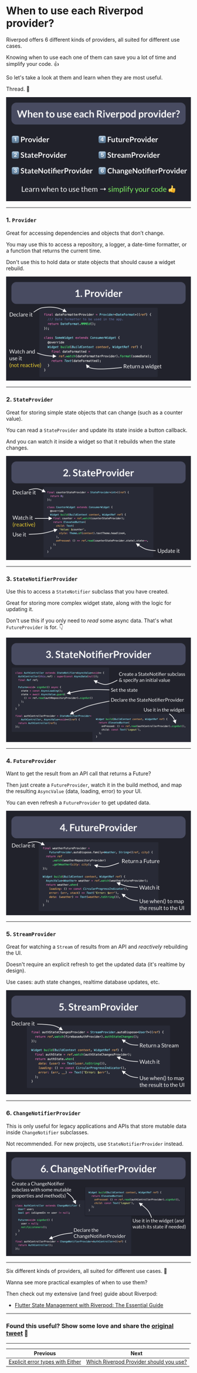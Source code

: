 # When to use each Riverpod provider?

Riverpod offers 6 different kinds of providers, all suited for different use cases.

Knowing when to use each one of them can save you a lot of time and simplify your code. 👍

So let's take a look at them and learn when they are most useful.

Thread. 🧵

![](064.1-when-each-riverpod-provider.png)

---

### 1. `Provider`

Great for accessing dependencies and objects that don’t change.

You may use this to access a repository, a logger, a date-time formatter, or a function that returns the current time.

Don't use this to hold data or state objects that should cause a widget rebuild.

![](064.2-provider.png)

---

### 2. `StateProvider`

Great for storing simple state objects that can change (such as a counter value).

You can read a `StateProvider` and update its state inside a button callback.

And you can watch it inside a widget so that it rebuilds when the state changes.

![](064.3-state-provider.png)

---

### 3. `StateNotifierProvider`

Use this to access a `StateNotifier` subclass that you have created.

Great for storing more complex widget state, along with the logic for updating it.

Don't use this if you only need to *read* some async data. That's what `FutureProvider` is for. 👇

![](064.4-state-notifier-provider.png)

---

### 4. `FutureProvider`

Want to get the result from an API call that returns a Future?

Then just create a `FutureProvider`, watch it in the build method, and map the resulting `AsyncValue` (data, loading, error) to your UI.

You can even refresh a `FutureProvider` to get updated data.

![](064.5-future-provider.png)

---

### 5. `StreamProvider`

Great for watching a `Stream` of results from an API and *reactively* rebuilding the UI.

Doesn't require an explicit refresh to get the updated data (it's realtime by design).

Use cases: auth state changes, realtime database updates, etc.

![](064.6-stream-provider.png)

---

### 6. `ChangeNotifierProvider`

This is only useful for legacy applications and APIs that store mutable data inside `ChangeNotifier` subclasses.

Not recommended. For new projects, use `StateNotifierProvider` instead.

![](064.7-change-notifier-provider.png)

---

Six different kinds of providers, all suited for different use cases. 🚀

Wanna see more practical examples of when to use them?

Then check out my extensive (and free) guide about Riverpod:

- [Flutter State Management with Riverpod: The Essential Guide](https://codewithandrea.com/articles/flutter-state-management-riverpod/)

---

### Found this useful? Show some love and share the [original tweet](https://twitter.com/biz84/status/1554518642343256067) 🙏

---

| Previous | Next |
| -------- | ---- |
| [Explicit error types with Either](../0063-either-type-fpdart/index.md) | [Which Riverpod Provider should you use?](../0064-all-riverpod-providers/index.md) |